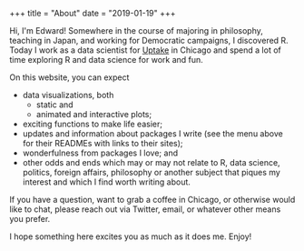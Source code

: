 +++
title = "About"
date = "2019-01-19"
+++

Hi, I'm Edward! Somewhere in the course of majoring in philosophy, teaching in
Japan, and working for Democratic campaigns, I discovered R. Today I work as a
data scientist for [Uptake](https://www.uptake.com/) in Chicago and spend a lot
of time exploring R and data science for work and fun.

On this website, you can expect 

* data visualizations, both
  * static and
  * animated and interactive plots;
* exciting functions to make life easier;
* updates and information about packages I write (see the menu above for their 
  READMEs with links to their sites);
* wonderfulness from packages I love; and 
* other odds and ends which may or may not relate to R, data science, politics, 
  foreign affairs, philosophy or another subject that piques my interest and 
  which I find worth writing about.

If you have a question, want to grab a coffee in Chicago, or otherwise would 
like to chat, please reach out via Twitter, email, or whatever other means you 
prefer.

I hope something here excites you as much as it does me. Enjoy!
